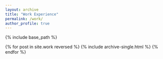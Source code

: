 ```yaml
---
layout: archive
title: "Work Experience"
permalink: /work/
author_profile: true
---
```


{% include base_path %}

{% for post in site.work reversed %}
  {% include archive-single.html %}
{% endfor %}
